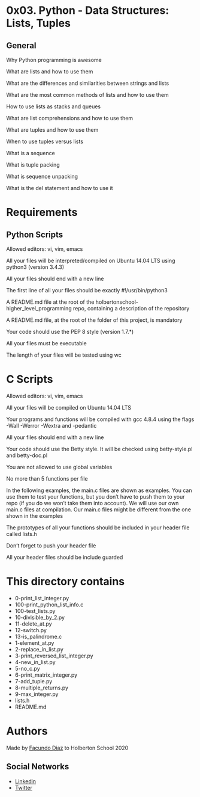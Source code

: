 # 0x03. Python - Data Structures: Lists, Tuples

General
--------
Why Python programming is awesome

What are lists and how to use them

What are the differences and similarities between strings and lists

What are the most common methods of lists and how to use them

How to use lists as stacks and queues

What are list comprehensions and how to use them

What are tuples and how to use them

When to use tuples versus lists

What is a sequence

What is tuple packing

What is sequence unpacking

What is the del statement and how to use it

# Requirements
Python Scripts
-----------
Allowed editors: vi, vim, emacs

All your files will be interpreted/compiled on Ubuntu 
14.04 LTS using python3 (version 3.4.3)

All your files should end with a new line

The first line of all your files should be exactly #!/usr/bin/python3

A README.md file at the root of the holbertonschool-higher_level_programming repo, containing a description of the repository

A README.md file, at the root of the folder of this project, is mandatory

Your code should use the PEP 8 style (version 1.7.*)

All your files must be executable

The length of your files will be tested using wc

# C Scripts
Allowed editors: vi, vim, emacs

All your files will be compiled on Ubuntu 14.04 LTS

Your programs and functions will be compiled with gcc 4.8.4 using the flags -Wall -Werror -Wextra and -pedantic

All your files should end with a new line

Your code should use the Betty style. It will be checked using betty-style.pl and betty-doc.pl

You are not allowed to use global variables

No more than 5 functions per file

In the following examples, the main.c files are shown as examples. You can use them to test your functions, but you don’t have to push them to your repo (if you do we won’t take them into account). We will use our own main.c files at compilation. Our main.c files might be different from the one shown in the examples

The prototypes of all your functions should be included in your header file called lists.h

Don’t forget to push your header file

All your header files should be include guarded

# This directory contains
- 0-print_list_integer.py
- 100-print_python_list_info.c
- 100-test_lists.py
- 10-divisible_by_2.py
- 11-delete_at.py
- 12-switch.py
- 13-is_palindrome.c
- 1-element_at.py
- 2-replace_in_list.py
- 3-print_reversed_list_integer.py
- 4-new_in_list.py
- 5-no_c.py
- 6-print_matrix_integer.py
- 7-add_tuple.py
- 8-multiple_returns.py
- 9-max_integer.py
- lists.h
- README.md

# Authors
Made by [Facundo Diaz](https://github.com/facu2279) to Holberton School 2020

Social Networks
-------------------
- [Linkedin](https://www.linkedin.com/in/facundo-d%C3%ADaz-720110149/)
- [Twitter](https://twitter.com/facudiazuy)